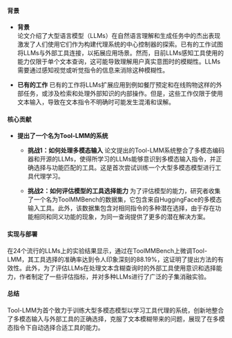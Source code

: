 #### 背景
- **背景**       
    论文介绍了大型语言模型（LLMs）在自然语言理解和生成任务中的杰出表现激发了人们使用它们作为构建代理系统的中心控制器的探索。已有的工作试图将LLMs与外部工具连接，以拓展应用场景。然而，目前LLMs感知工具使用的能力仅限于单个文本查询，这可能导致理解用户真实意图时的模糊性。LLMs需要通过感知视觉或听觉指令的信息来消除这种模糊性。

- **已有的工作**
    已有的工作将LLMs扩展应用到例如餐厅预定和在线购物这样的外部任务，或涉及检索和处理外部知识的内部操作。但是，这些工作仅限于使用文本输入，导致在文本指令不明确时可能发生混淆和误解。

#### 核心贡献
- **提出了一个名为Tool-LMM的系统**
    - **挑战1：如何处理多模态输入**
        论文提出的Tool-LMM系统整合了多模态编码器和开源的LLMs，使得所学习的LLMs能够意识到多模态输入指令，并正确选择与功能匹配的工具。这是首次尝试训练一个大型多模态模型进行工具代理学习。

    - **挑战2：如何评估模型的工具选择能力**
        为了评估模型的能力，研究者收集了一个名为ToolMMBench的数据集，它包含来自HuggingFace的多模态输入工具。此外，该数据集包含对相同指令的多种潜在选择，由于存在功能相同和同义功能的现象，为同一查询提供了更多的潜在解决方案。

#### 实现与部署
在24个流行的LLMs上的实验结果显示，通过在ToolMMBench上微调Tool-LMM，其工具选择的准确率达到令人印象深刻的88.19%，这证明了提出方法的有效性。此外，为了评估LLMs在处理文本含糊查询时的外部工具使用意识和选择能力，作者制定了一些评估指标，并对多种LLMs进行了广泛的子集消融实验。

#### 总结
Tool-LMM为首个致力于训练大型多模态模型以学习工具代理的系统，创新地整合了多模态输入与外部工具的正确选择，克服了文本模糊带来的问题，展现了在多模态指令下自动选择合适工具的能力。